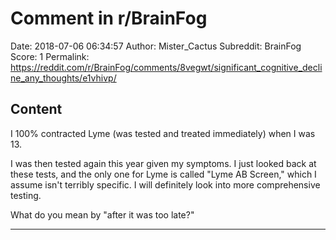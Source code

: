 # Comment in r/BrainFog

Date: 2018-07-06 06:34:57
Author: Mister_Cactus
Subreddit: BrainFog
Score: 1
Permalink: https://reddit.com/r/BrainFog/comments/8vegwt/significant_cognitive_decline_any_thoughts/e1vhivp/

## Content

I 100% contracted Lyme (was tested and treated immediately) when I was 13.

I was then tested again this year given my symptoms. I just looked back at these tests, and the only one for Lyme is called "Lyme AB Screen," which I assume isn't terribly specific. I will definitely look into more comprehensive testing.

What do you mean by "after it was too late?"

---
